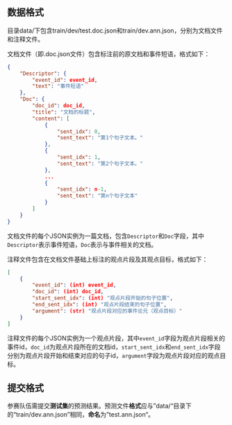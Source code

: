 ## 数据格式

目录data/下包含train/dev/test.doc.json和train/dev.ann.json，分别为文档文件和注释文件。

文档文件（即.doc.json文件）包含标注前的原文档和事件短语，格式如下：

```json
{
    "Descriptor": {
        "event_id": event_id,
        "text": "事件短语"
    },
    "Doc": {
        "doc_id": doc_id,
        "title": "文档的标题",
        "content": [
            {
                "sent_idx": 0,
                "sent_text": "第1个句子文本。"
            },
            {
                "sent_idx": 1,
                "sent_text": "第2个句子文本。"
            },
            ...
            {
                "sent_idx": n-1,
                "sent_text": "第n个句子文本"
            }
        ]
    }
}
```

文档文件的每个JSON实例为一篇文档，包含`Descriptor`和`Doc`字段，其中`Descriptor`表示事件短语，`Doc`表示与事件相关的文档。

注释文件包含在文档文件基础上标注的观点片段及其观点目标，格式如下：

```json
[
	{
        "event_id": (int) event_id,
        "doc_id": (int) doc_id,
        "start_sent_idx": (int) "观点片段开始的句子位置",
        "end_sent_idx": (int) "观点片段结束的句子位置",
        "argument": (str) "观点片段对应的事件论元（观点目标）"
  	}
]
```

注释文件的每个JSON实例为一个观点片段，其中`event_id`字段为观点片段相关的事件id，`doc_id`为观点片段所在的文档id，`start_sent_idx`和`end_sent_idx`字段分别为观点片段开始和结束对应的句子id，`argument`字段为观点片段对应的观点目标。

## 提交格式

参赛队伍需提交**测试集**的预测结果。预测文件**格式**应与”data/“目录下的“train/dev.ann.json”相同，**命名**为”test.ann.json“。
